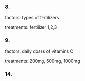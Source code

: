 ### 8.

factors: types of fertilizers

treatments: fertilizer 1,2,3

### 9.

factors: daily doses of vitamins C

treatments: 200mg, 500mg, 1000mg

### 14.
